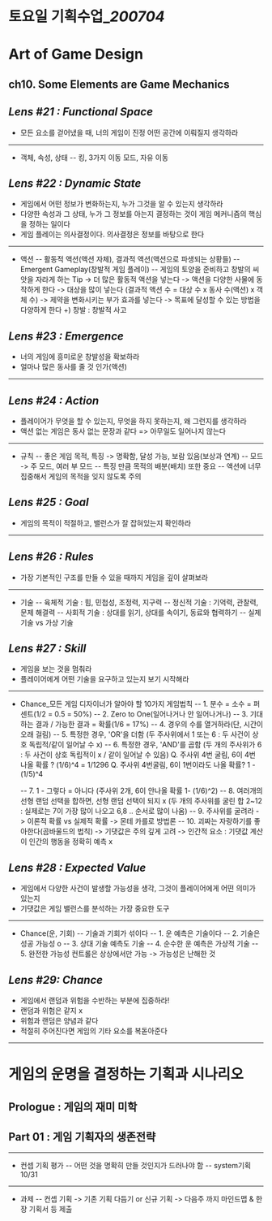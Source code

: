 ﻿# 토요일 기획수업_*200704*

# Art  of Game Design
## ch10. Some Elements are Game Mechanics

## *Lens #21 : Functional Space*
- 모든 요소를 걷어냈을 때, 너의 게임이 진정 어떤 공간에 이뤄질지 생각하라

------

- 객체, 속성, 상태
 -- 킹, 3가지 이동 모드, 자유 이동

## *Lens #22 : Dynamic State*
- 게임에서 어떤 정보가 변화하는지, 누가 그것을 알 수 있는지 생각하라
- 다양한 속성과 그 상태, 누가 그 정보를 아는지 결정하는 것이 게임 메커니즘의 핵심을 정하는 일이다
- 게임 플레이는 의사결정이다. 의사결정은 정보를 바탕으로 한다

-----

- 액션
 -- 활동적 액션(액션 자체), 결과적 액션(액션으로 파생되는 상황들)
 -- Emergent Gameplay(창발적 게임 플레이)
 -- 게임의 토양을 준비하고 창발의 씨앗을 자라게 하는 Tip
 -> 더 많은 활동적 액션을 넣는다
 -> 액션을 다양한 사물에 동작하게 한다
 -> 대상을 많이 넣는다
 (결과적 액션 수 = 대상 수 x 동사 수(액션) x 객체 수)
 -> 제약을 변화시키는 부가 효과를 넣는다
 -> 목표에 달성할 수 있는 방법을 다양하게 한다
+) 창발 : 창발적 사고

## *Lens #23 : Emergence*
- 너의 게임에 흥미로운 창발성을 확보하라
- 얼마나 많은 동사를 줄 것 인가(액션)

-----

## *Lens #24 : Action*
- 플레이어가 무엇을 할 수 있는지, 무엇을 하지 못하는지, 왜 그런지를 생각하라
- 액션 없는 게임은 동사 없는 문장과 같다 => 아무일도 일어나지 않는다

-----

- 규칙
-- 좋은 게임 목적, 특징
-> 명확함, 달성 가능, 보람 있음(보상과 연계)
-- 모드
-> 주 모드, 여러 부 모드
-- 특징 만큼 목적의 배분(배치) 또한 중요
-- 액션에 너무 집중해서 게임의 목적을 잊지 않도록 주의

## *Lens #25 : Goal*
- 게임의 목적이 적절하고, 밸런스가 잘 잡혀있는지 확인하라

-----

## *Lens #26 : Rules*
- 가장 기본적인 구조를 만들 수 있을 때까지 게임을 깊이 살펴보라

-----

- 기술
 -- 육체적 기술 : 힘, 민첩성, 조정력, 지구력
 -- 정신적 기술 : 기억력, 관찰력, 문제 해결력
 -- 사회적 기술 : 상대를 읽기, 상대를 속이기, 동료와 협력하기
 -- 실제 기술 vs 가상 기술

## *Lens #27 : Skill*
- 게임을 보는 것을 멈춰라
- 플레이어에게 어떤 기술을 요구하고 있는지 보기 시작해라

-----

- Chance_모든 게임 디자이너가 알아야 할 10가지 게임법칙
 -- 1. 분수 = 소수 = 퍼센트(1/2 = 0.5 = 50%)
 -- 2. Zero to One(일어나거나 안 일어나거나)
 -- 3. 기대하는 결과 / 가능한 결과 = 확률(1/6 = 17%)
 -- 4. 경우의 수를 열거하라(단, 시간이 오래 걸림)
 -- 5. 특정한 경우, 'OR'을 더함
 (두 주사위에서 1 또는 6 : 두 사건이 상호 독립적/같이 일어날 수 x)
 -- 6. 특정한 경우, 'AND'를 곱함
 (두 개의 주사위가 6 : 두 사건이 상호 독립적이 x / 같이 일어날 수 있음)
 Q. 주사위 4번 굴림, 6이 4번 나올 확률 ? (1/6)^4 = 1/1296
 Q. 주사위 4번굴림, 6이 1번이라도 나올 확률? 1 - (1/5)^4

	-- 7. 1 - 그렇다 = 아니다
	(주사위 2개, 6이 안나올 확률 1- (1/6)^2)
	-- 8. 여러개의 선형 랜덤 선택을 합하면, 선형 랜덤 선택이 되지 x
	(두 개의 주사위를 굴린 합 2~12 : 실제로는 7이 가장 많이 나오고 6,8 .. 순서로 많이 나옴)
	-- 9. 주사위를 굴려라
	-> 이론적 확률 vs 실제적 확률
	-> 몬테 카를로 방법론
	-- 10. 괴짜는 자랑하기를 좋아한다(곰바울드의 법칙)
	-> 기댓값은 주의 깊게 고려
	-> 인간적 요소 : 기댓값 계산이 인간의 행동을 정확히 예측 x

## *Lens #28 : Expected Value*
- 게임에서 다양한 사건이 발생할 가능성을 생각, 그것이 플레이어에게 어떤 의미가 있는지
- 기댓값은 게임 밸런스를 분석하는 가장 중요한 도구

-----

- Chance(운, 기회)
 -- 기술과 기회가 섞이다
 -- 1. 운 예측은 기술이다
 -- 2. 기술은 성공 가능성 o
 -- 3. 상대 기술 예측도 기술
 -- 4. 순수한 운 예측은 가상적 기술
 -- 5. 완전한 가능성 컨트롤은 상상에서만 가능
 -> 가능성은 난해한 것

## *Lens #29: Chance*
- 게임에서 랜덤과 위험을 수반하는 부분에 집중하라!
- 랜덤과 위험은 같지 x
- 위험과 랜덤은 양념과 같다
- 적절히 주어진다면 게임의 기타 요소를 복돋아준다

-----

# 게임의 운명을 결정하는 기획과 시나리오
## Prologue : 게임의 재미 미학
## Part 01 : 게임 기획자의 생존전략

-----

- 컨셉 기획 평가
-- 어떤 것을 명확히 만들 것인지가 드러나야 함
-- system기획 10/31

-----

- 과제
 -- 컨셉 기획
 -> 기존 기획 다듬기 or 신규 기획
 -> 다음주 까지 마인드맵 & 한장 기획서 등 제출
